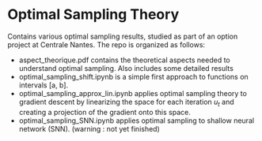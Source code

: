 # Optimal Sampling Theory

Contains various optimal sampling results, studied as part of an option project at Centrale Nantes. The repo is organized as follows: 

- aspect_theorique.pdf contains the theoretical aspects needed to understand optimal sampling. Also includes some detailed results
- optimal_sampling_shift.ipynb is a simple first approach to functions on intervals [a, b].
- optimal_sampling_approx_lin.ipynb applies optimal sampling theory to gradient descent by linearizing the space for each iteration $u_t$ and creating a projection of the gradient onto this space.
- optimal_sampling_SNN.ipynb applies optimal sampling to shallow neural network (SNN). (warning : not yet finished)

